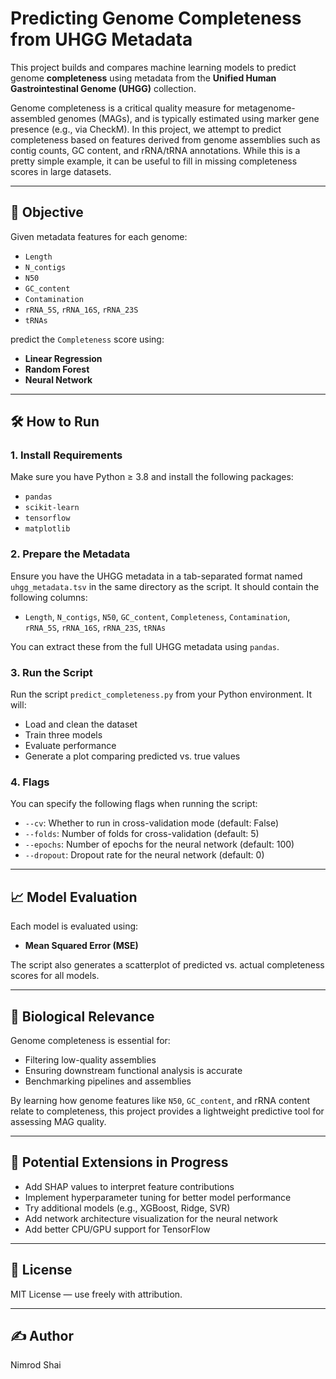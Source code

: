 # Predicting Genome Completeness from UHGG Metadata

This project builds and compares machine learning models to predict genome **completeness** using metadata from the **Unified Human Gastrointestinal Genome (UHGG)** collection.

Genome completeness is a critical quality measure for metagenome-assembled genomes (MAGs), and is typically estimated using marker gene presence (e.g., via CheckM). In this project, we attempt to predict completeness based on features derived from genome assemblies such as contig counts, GC content, and rRNA/tRNA annotations.
While this is a pretty simple example, it can be useful to fill in missing completeness scores in large datasets.

---

## 🧠 Objective

Given metadata features for each genome:

- `Length`
- `N_contigs`
- `N50`
- `GC_content`
- `Contamination`
- `rRNA_5S`, `rRNA_16S`, `rRNA_23S`
- `tRNAs`

predict the `Completeness` score using:
- **Linear Regression**
- **Random Forest**
- **Neural Network**

---

## 🛠️ How to Run

### 1. Install Requirements

Make sure you have Python ≥ 3.8 and install the following packages:

- `pandas`
- `scikit-learn`
- `tensorflow`
- `matplotlib`

### 2. Prepare the Metadata

Ensure you have the UHGG metadata in a tab-separated format named `uhgg_metadata.tsv` in the same directory as the script. It should contain the following columns:

- `Length`, `N_contigs`, `N50`, `GC_content`, `Completeness`, `Contamination`, `rRNA_5S`, `rRNA_16S`, `rRNA_23S`, `tRNAs`

You can extract these from the full UHGG metadata using `pandas`.

### 3. Run the Script

Run the script `predict_completeness.py` from your Python environment. It will:

- Load and clean the dataset
- Train three models
- Evaluate performance
- Generate a plot comparing predicted vs. true values

### 4. Flags
You can specify the following flags when running the script:
- `--cv`: Whether to run in cross-validation mode (default: False)
- `--folds`: Number of folds for cross-validation (default: 5)
- `--epochs`: Number of epochs for the neural network (default: 100)
- `--dropout`: Dropout rate for the neural network (default: 0)

---

## 📈 Model Evaluation

Each model is evaluated using:
- **Mean Squared Error (MSE)**

The script also generates a scatterplot of predicted vs. actual completeness scores for all models.

---

## 🔬 Biological Relevance

Genome completeness is essential for:
- Filtering low-quality assemblies
- Ensuring downstream functional analysis is accurate
- Benchmarking pipelines and assemblies

By learning how genome features like `N50`, `GC_content`, and rRNA content relate to completeness, this project provides a lightweight predictive tool for assessing MAG quality.

---

## 📌 Potential Extensions in Progress

- Add SHAP values to interpret feature contributions
- Implement hyperparameter tuning for better model performance
- Try additional models (e.g., XGBoost, Ridge, SVR)
- Add network architecture visualization for the neural network
- Add better CPU/GPU support for TensorFlow

---

## 📄 License

MIT License — use freely with attribution.

---

## ✍️ Author

Nimrod Shai

